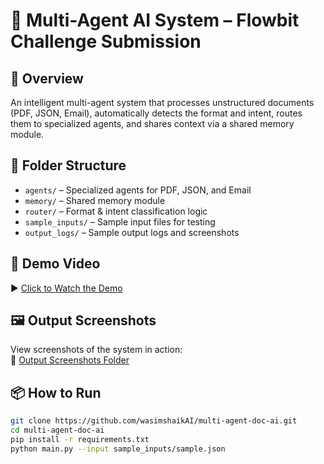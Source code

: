 # 🧠 Multi-Agent AI System – Flowbit Challenge Submission

## 🚀 Overview  
An intelligent multi-agent system that processes unstructured documents (PDF, JSON, Email), automatically detects the format and intent, routes them to specialized agents, and shares context via a shared memory module.

## 📁 Folder Structure  
- `agents/` – Specialized agents for PDF, JSON, and Email  
- `memory/` – Shared memory module  
- `router/` – Format & intent classification logic  
- `sample_inputs/` – Sample input files for testing  
- `output_logs/` – Sample output logs and screenshots  

## 🎥 Demo Video  
▶️ [Click to Watch the Demo](https://github.com/wasimshaikAI/multi-agent-doc-ai/raw/refs/heads/main/live-demo.mp4)

## 🖼️ Output Screenshots  
View screenshots of the system in action:  
📸 [Output Screenshots Folder](https://github.com/wasimshaikAI/multi-agent-doc-ai/tree/main/multi_agent_system/output%20ss)

## 📦 How to Run
```bash
git clone https://github.com/wasimshaikAI/multi-agent-doc-ai.git
cd multi-agent-doc-ai
pip install -r requirements.txt
python main.py --input sample_inputs/sample.json
